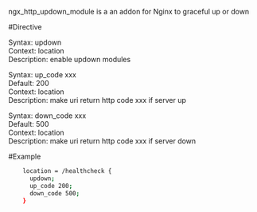 ngx_http_updown_module is a an addon for Nginx to graceful up or down

#Directive
>
Syntax: updown      
Context: location        
Description: enable updown modules

>
Syntax: up_code xxx      
Default: 200       
Context: location        
Description: make uri return http code xxx if server up

>
Syntax: down_code xxx    
Default: 500       
Context: location       
Description: make uri return http code xxx if server down

#Example
````bash
    location = /healthcheck {
      updown;
      up_code 200;
      down_code 500;
    }
````
